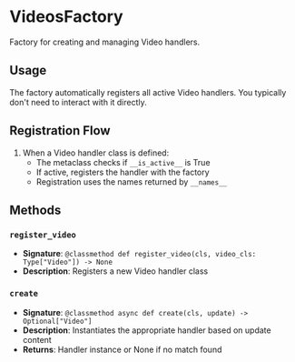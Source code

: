 # VideosFactory

Factory for creating and managing Video handlers.

## Usage

The factory automatically registers all active Video handlers. 
You typically don't need to interact with it directly.

## Registration Flow

1. When a Video handler class is defined:
   - The metaclass checks if `__is_active__` is True
   - If active, registers the handler with the factory
   - Registration uses the names returned by `__names__`

## Methods

### `register_video`
- **Signature**: `@classmethod def register_video(cls, video_cls: Type["Video"]) -> None`
- **Description**: Registers a new Video handler class

### `create`
- **Signature**: `@classmethod async def create(cls, update) -> Optional["Video"]`
- **Description**: Instantiates the appropriate handler based on update content
- **Returns**: Handler instance or None if no match found

